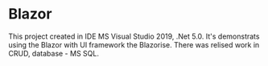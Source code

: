 # Blazor
This project created in IDE MS Visual Studio 2019, .Net 5.0.
It's demonstrats using the Blazor with UI framework the Blazorise. 
There was relised work in CRUD, database - MS SQL. 
